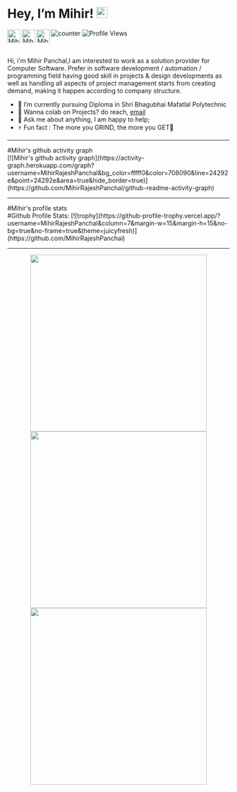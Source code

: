<h1> Hey, I’m Mihir! <img src="https://media.giphy.com/media/hvRJCLFzcasrR4ia7z/giphy.gif" width="25px"></h1>
  
<a href="https://discord.gg/459j6nNCab">
  <img align="left" alt="Mihir | Discord" width="30" src="https://raw.githubusercontent.com/peterthehan/peterthehan/master/assets/discord.svg" />
</a>
<!-- <a href="https://twitter.com/Mihir_Panchal">
  <img align="left" alt="Mihir | Twitter" width="30" src="https://raw.githubusercontent.com/peterthehan/peterthehan/master/assets/twitter.svg" />
</a> -->
<a href="https://www.linkedin.com/in/mihir-panchal-9b6677220/">
  <img align="left" alt="Mihir | LinkedIN" width="30" src="https://raw.githubusercontent.com/peterthehan/peterthehan/master/assets/linkedin.svg" />
</a>
<a href="https://www.instagram.com/mihir_panchal_16/">
  <img align="left" alt="Mihir | Instagram" width="30" src="https://user-images.githubusercontent.com/83356501/129452050-d0157287-2350-4999-95b9-ea9e8a27639b.png" />
</a>


![counter](https://enn1fxhjqs0lr2a.m.pipedream.net)
![Profile Views](https://komarev.com/ghpvc/?username=MihirPanchal)

<br>

Hi, i'm Mihir Panchal,I am interested to work as a solution provider for Computer Software. Prefer in software development / automation / programming field having good skill in projects & design developments as well as handling all aspects of project management starts from creating demand, making it happen according to company structure.

<ul>
<li> 🌱 I’m currently pursuing Diploma in Shri Bhagubhai Mafatlal Polytechnic </li>
<li> 💼 Wanna colab on Projects? do reach, <a href="mailto:mihirpanchal5400@gmail.com">email</a></li>
<li> 💬 Ask me about anything, I am happy to help; </li>
<li> ⚡ Fun fact : The more you GRIND, the more you GET💫</li>
</ul>
<hr>
#Mihir's github activity graph
<br>
[![Mihir's github activity graph](https://activity-graph.herokuapp.com/graph?username=MihirRajeshPanchal&bg_color=fffff0&color=708090&line=24292e&point=24292e&area=true&hide_border=true)](https://github.com/MihirRajeshPanchal/github-readme-activity-graph)
<hr>
#Mihir's profile stats
<br>
#Github Profile Stats:
[![trophy](https://github-profile-trophy.vercel.app/?username=MihirRajeshPanchal&column=7&margin-w=15&margin-h=15&no-bg=true&no-frame=true&theme=juicyfresh)](https://github.com/MihirRajeshPanchal)
<hr>
<p>
<p align="center">
  <a href="https://MihirPanchal.github.io/">
  <img width="400" src="https://github-readme-stats.vercel.app/api?username=MihirRajeshPanchal&show_icons=true&theme=tokyonight" />
  <img width="400" src="https://github-readme-streak-stats.herokuapp.com/?user=MihirRajeshPanchal&theme=tokyonight" />
   <img width="400" src="https://github-readme-stats.vercel.app/api/top-langs/?username=MihirRajeshPanchal&theme=dark&layout=compact" /> 
  </a>
</p>
</a>
